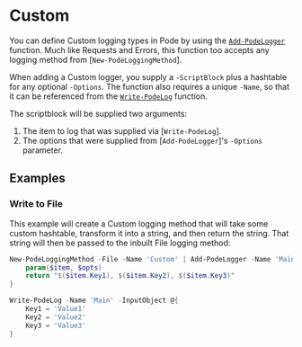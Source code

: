 # Custom

You can define Custom logging types in Pode by using the [`Add-PodeLogger`](../../../../../Functions/Logging/Add-PodeLogger) function. Much like Requests and Errors, this function too accepts any logging method from [`New-PodeLoggingMethod`].

When adding a Custom logger, you supply a `-ScriptBlock` plus a hashtable for any optional `-Options`. The function also requires a unique `-Name`, so that it can be referenced from the [`Write-PodeLog`](../../../../../Functions/Logging/Write-PodeLog) function.

The scriptblock will be supplied two arguments:

1. The item to log that was supplied via [`Write-PodeLog`].
2. The options that were supplied from [`Add-PodeLogger`]'s `-Options` parameter.

## Examples

### Write to File

This example will create a Custom logging method that will take some custom hashtable, transform it into a string, and then return the string. That string will then be passed to the inbuilt File logging method:

```powershell
New-PodeLoggingMethod -File -Name 'Custom' | Add-PodeLogger -Name 'Main' -ScriptBlock {
    param($item, $opts)
    return "$($item.Key1), $($item.Key2), $($item.Key3)"
}

Write-PodeLog -Name 'Main' -InputObject @{
    Key1 = 'Value1'
    Key2 = 'Value2'
    Key3 = 'Value3'
}
```
